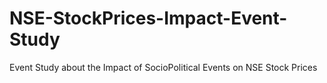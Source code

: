 # NSE-StockPrices-Impact-Event-Study
Event Study about the Impact of SocioPolitical Events on NSE Stock Prices

